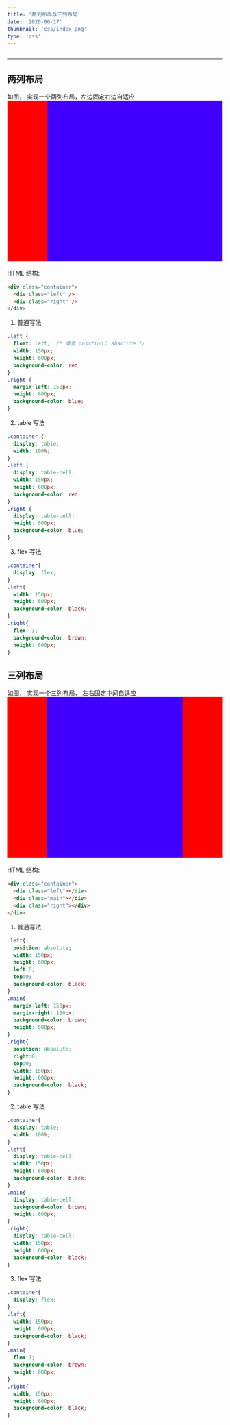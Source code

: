 ```yaml
---
title: '两列布局与三列布局'
date: '2020-06-17'
thumbnail: 'css/index.png'
type: 'css'
---
```

<!---->
```toc
```
---
## 两列布局
如图， 实现一个两列布局，左边固定右边自适应
![pic_1](/blogs/css/css_2_pic_1.png#pic_center)

HTML 结构:
```html
<div class="container">
  <div class="left" />
  <div class="right" />
</div>
```
1. 普通写法
```css
.left {
  float: left;  /* 或者 position： absolute */
  width: 150px;
  height: 600px;
  background-color: red;
}
.right {
  margin-left: 150px;
  height: 600px;
  background-color: blue;
}
```
2. table 写法
```css
.container {
  display: table;
  width: 100%;
}
.left {
  display: table-cell;
  width: 150px;
  height: 600px;
  background-color: red;
}
.right {
  display: table-cell;
  height: 600px;
  background-color: blue;
}
```

3. flex 写法
```css
.container{
  display: flex;
}
.left{
  width: 150px;
  height: 600px;
  background-color: black;
}
.right{
  flex: 1;         
  background-color: brown;
  height: 600px;
}
```

## 三列布局
如图， 实现一个三列布局， 左右固定中间自适应
![pic_1](/blogs/css/css_2_pic_2.png#pic_center)

HTML 结构:
```html
<div class="container">
  <div class="left"></div>
  <div class="main"></div>
  <div class="right"></div>
</div>
```

1. 普通写法
```css
.left{
  position: absolute;
  width: 150px;
  height: 600px;
  left:0;
  top:0;
  background-color: black;
}
.main{
  margin-left: 150px;
  margin-right: 150px;
  background-color: brown;
  height: 600px;
}
.right{
  position: absolute;
  right:0;
  top:0;
  width: 150px;
  height: 600px;
  background-color: black;
}
```

2. table 写法
```css
.container{
  display: table;
  width: 100%;
}
.left{
  display: table-cell;
  width: 150px;
  height: 600px;
  background-color: black;
}
.main{
  display: table-cell;
  background-color: brown;
  height: 600px;
}
.right{
  display: table-cell;
  width: 150px;
  height: 600px;
  background-color: black;
}
```

3. flex 写法
```css
.container{
  display: flex;
}
.left{
  width: 150px;
  height: 600px;
  background-color: black;
}
.main{
  flex:1;
  background-color: brown;
  height: 600px;
}
.right{
  width: 150px;
  height: 600px;
  background-color: black;
}
```